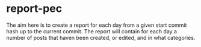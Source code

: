 # report-pec

The aim here is to create a report for each day from a given start commit hash up to the current commit. The report will contain for each day a number of posts that haven been created, or edited, and in what categories.

